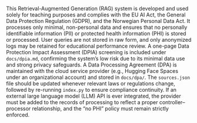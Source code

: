 This Retrieval-Augmented Generation (RAG) system is developed and used solely for teaching purposes and complies with the EU AI Act, the General Data Protection Regulation (GDPR), and the Norwegian Personal Data Act. It processes only minimal, non-personal data and ensures that no personally identifiable information (PII) or protected health information (PHI) is stored or processed. User queries are not stored in raw form, and only anonymized logs may be retained for educational performance review. A one-page Data Protection Impact Assessment (DPIA) screening is included under `docs/dpia.md`, confirming the system’s low risk due to its minimal data use and strong privacy safeguards. A Data Processing Agreement (DPA) is maintained with the cloud service provider (e.g., Hugging Face Spaces under an organizational account) and stored in `docs/dpa/`. The `sources.json` file should be updated whenever relevant laws or regulations change, followed by re-running `index.py` to ensure compliance continuity. If an external large language model (LLM) API is ever integrated, the provider must be added to the records of processing to reflect a proper controller–processor relationship, and the “no PHI” policy must remain strictly enforced.
